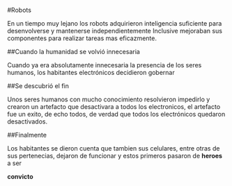 #Robots

En un tiempo muy lejano los robots adquirieron inteligencia suficiente para desenvolverse y mantenerse independientemente
Inclusive mejoraban sus componentes para realizar tareas mas eficazmente.

##Cuando la humanidad se volvió innecesaria

Cuando ya era absolutamente innecesaria la presencia de los seres humanos, los habitantes electrónicos decidieron gobernar


##Se descubrió el fin

Unos seres humanos con mucho conocimiento resolvieron impedirlo y crearon un artefacto que desactivara a todos los electronicos,
el artefacto fue un exito, de echo todos, de verdad que todos los electrónicos quedaron desactivados.

##Finalmente

Los habitantes se dieron cuenta que tambien sus celulares, entre otras de sus pertenecias, dejaron de funcionar
y estos primeros pasaron de **heroes** a ser 

**convicto**
